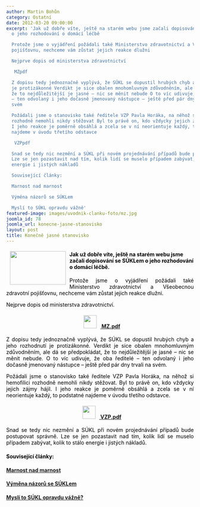 ```yaml
---
author: Martin Bohůn
category: Ostatní
date: 2012-03-20 09:00:00
excerpt: 'Jak už dobře víte, ještě na starém webu jsme začali dopisování se SÚKLem
  o jeho rozhodování o domácí léčbě

  Protože jsme o vyjádření požádali také Ministerstvo zdravotnictví a Všeobecnou zdravotní
  pojišťovnu, nechceme vám zůstat jejich reakce dlužni

  Nejprve dopis od ministerstva zdravotnictví

   MZpdf

  Z dopisu tedy jednoznačně vyplývá, že SÚKL se dopustil hrubých chyb a jeho rozhodnutí
  je protizákonné Verdikt je sice obalen mnohomluvným zdůvodněním, ale dá se předpokládat,
  že to nejdůležitější je jasné – nic se měnit nebude O to víc udivuje, že oba ředitelé
  – ten odvolaný i jeho dočasně jmenovaný nástupce – ještě před pár dny trvali na
  svém

  Požádali jsme o stanovisko také ředitele VZP Pavla Horáka, na něhož si hemofilici
  rozhodně nemohli nikdy stěžovat Byl to právě on, kdo vždycky jejich zájmy hájil
  I jeho reakce je poměrně obsáhlá a zcela se v ní neorientuje každý, to podstatné
  najdeme v úvodu třetího odstavce

   VZPpdf

  Snad se tedy nic nezmění a SÚKL při novém projednávání případů bude postupovat správně
  Lze se jen pozastavit nad tím, kolik lidí se muselo případem zabývat, kolik to stálo
  energie i jistých nákladů

  Související články:

  Marnost nad marnost

  Výměna názorů se SÚKLem

  Myslí to SÚKL opravdu vážně'
featured-image: images/uvodnik-clanku-foto/mz.jpg
joomla_id: 78
joomla_url: konecne-jasne-stanovisko
layout: post
title: Konečně jasné stanovisko
---
```


<h4>
 <img border="0" height="90" src="{{ site.baseurl }}/images/uvodnik-clanku-foto/mz.jpg" style="float: left; margin-left: 10px; margin-right: 10px;" width="150"/>
 <span style="color: #000000;">
  Jak už dobře víte, ještě na starém webu jsme začali dopisování se SÚKLem o jeho rozhodování o domácí léčbě.
 </span>
</h4>
<p style="text-align: justify;">
 <span style="color: #000000;">
  Protože jsme o vyjádření požádali také Ministerstvo zdravotnictví a Všeobecnou zdravotní pojišťovnu, nechceme vám zůstat jejich reakce dlužni.
 </span>
</p>
<p>
 <span style="color: #000000;">
  Nejprve dopis od ministerstva zdravotnictví.
 </span>
</p>
<h4 style="text-align: center;">
 <strong>
  <a href="images/dokumenty-pdf-doc/ministerstvo.pdf" target="_blank" title="Vyjádření MZ ČR">
   <img border="0" height="35" src="{{ site.baseurl }}/images/Ikony/ikona_pdf.jpg" style="margin-left: 10px; margin-right: 10px;" width="35"/>
  </a>
 </strong>
 <a href="images/dokumenty-pdf-doc/ministerstvo.pdf" target="_blank" title="Vyjádření MZ ČR">
 </a>
 <a href="images/dokumenty-pdf-doc/ministerstvo.pdf" target="_blank" title="Vyjádření MZ ČR">
  MZ.pdf
 </a>
</h4>
<p style="text-align: justify;">
 <span style="color: #000000;">
  Z dopisu tedy jednoznačně vyplývá, že SÚKL se dopustil hrubých chyb a jeho rozhodnutí je protizákonné. Verdikt je sice obalen mnohomluvným zdůvodněním, ale dá se předpokládat, že to nejdůležitější je jasné – nic se měnit nebude. O to víc udivuje, že oba ředitelé – ten odvolaný i jeho dočasně jmenovaný nástupce – ještě před pár dny trvali na svém.
 </span>
</p>
<p style="text-align: justify;">
 <span style="color: #000000;">
  Požádali jsme o stanovisko také ředitele VZP Pavla Horáka, na něhož si hemofilici rozhodně nemohli nikdy stěžovat. Byl to právě on, kdo vždycky jejich zájmy hájil. I jeho reakce je poměrně obsáhlá a zcela se v ní neorientuje každý, to podstatné najdeme v úvodu třetího odstavce.
 </span>
</p>
<h4 style="text-align: center;">
 <a href="images/dokumenty-pdf-doc/vzp.pdf" target="_blank" title="Vyjádření VZP ČR">
  <img border="0" height="35" src="{{ site.baseurl }}/images/Ikony/ikona_pdf.jpg" style="margin-left: 10px; margin-right: 10px;" width="35"/>
  <strong>
   VZP.pdf
  </strong>
 </a>
</h4>
<p style="text-align: justify;">
 <span style="color: #000000;">
  Snad se tedy nic nezmění a SÚKL při novém projednávání případů bude postupovat správně. Lze se jen pozastavit nad tím, kolik lidí se muselo případem zabývat, kolik to stálo energie i jistých nákladů.
 </span>
</p>
<h4>
 <strong>
  <span style="color: #000000;">
   Související články:
  </span>
 </strong>
 <span style="color: #000000;">
  <a href="index.php/clanky/71-marnost-nad-marnost" target="_blank" title="Marnost nad marnost">
   <br/>
  </a>
 </span>
</h4>
<h4>
 <span style="color: #000000;">
  <a href="index.php/clanky/71-marnost-nad-marnost" target="_blank" title="Marnost nad marnost">
   Marnost nad marnost
  </a>
  <a href="soubory/offline/Hemofilici/www.hemofilici.cz/cs/clanek/336/vymena-nazoru-se-suklem.html" target="_blank" title="Výměna názorů se SÚKLem">
  </a>
 </span>
</h4>
<h4>
 <span style="color: #000000;">
  <a href="soubory/offline/Hemofilici/www.hemofilici.cz/cs/clanek/336/vymena-nazoru-se-suklem.html" target="_blank" title="Výměna názorů se SÚKLem">
   Výměna názorů se SÚKLem
  </a>
  <br/>
  <a href="soubory/offline/Hemofilici/www.hemofilici.cz/cs/clanek/333/mysli-to-sukl-opravdu-vazne.html" target="_blank" title="Myslí to SÚKL opravdu vážně?">
  </a>
 </span>
</h4>
<h4>
 <span style="color: #000000;">
  <a href="soubory/offline/Hemofilici/www.hemofilici.cz/cs/clanek/333/mysli-to-sukl-opravdu-vazne.html" target="_blank" title="Myslí to SÚKL opravdu vážně?">
   Myslí to SÚKL opravdu vážně?
  </a>
  <br/>
  <br/>
 </span>
</h4>